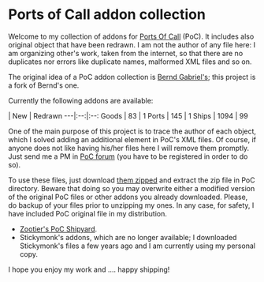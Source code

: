 # Ports of Call addon collection

Welcome to my collection of addons for [Ports Of Call](www.portsofcall.de/)
(PoC). It includes also original object that have been redrawn. I am not the author
of any file here: I am organizing other's work, taken from the internet, so that
there are no duplicates nor errors like duplicate names, malformed XML files and so on.

The original idea of a PoC addon collection is [Bernd Gabriel's](https://github.com/BerndGabriel/poc-user_addons);
this project is a fork of Bernd's one.

Currently the following addons are available:

  | New | Redrawn
    ---|:--:|:--:
    Goods | 83 | 1
    Ports | 145 | 1
    Ships | 1094 | 99
    

One of the main purpose of this project is to trace the author of each object, which
I solved adding an additional element in PoC's XML files. Of course, if anyone does not
like having his/her files here I will remove them promptly. Just send me a PM in
[PoC forum](http://www.rdkleinforum.de) (you have to be registered in order to do so).

To use these files, just download [them zipped](https://github.com/fricciardi/PoC-Addon-Collection/archive/master.zip)
and extract the zip file in PoC directory. Beware that doing so you may overwrite either
a modified version of the original PoC files or other addons you already downloaded. Please,
do  backup of your files prior to unzipping my ones. In any case, for safety, I have
included PoC original file in my distribution.

* [Zootier's PoC Shipyard](http://www.zootierspocshipyard.de.vu/).
* Stickymonk's addons, which are no longer available; I downloaded Stickymonk's files a few years ago and I am
  currently using my personal copy.

I hope you enjoy my work and .... happy shipping!